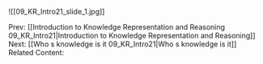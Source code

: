 ﻿

![[09_KR_Intro21_slide_1.jpg]]


Prev: [[Introduction to Knowledge Representation and Reasoning 09_KR_Intro21|Introduction to Knowledge Representation and Reasoning]]
Next: [[Who s knowledge is it 09_KR_Intro21|Who s knowledge is it]]
Related Content: